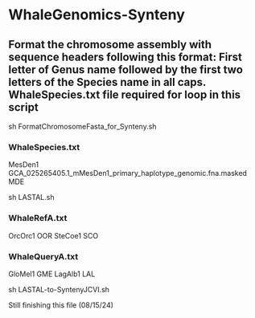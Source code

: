 # WhaleGenomics-Synteny

## Format the chromosome assembly with sequence headers following this format: First letter of Genus name followed by the first two letters of the Species name in all caps. WhaleSpecies.txt file required for loop in this script

  sh FormatChromosomeFasta_for_Synteny.sh

### WhaleSpecies.txt

  MesDen1	GCA_025265405.1_mMesDen1_primary_haplotype_genomic.fna.masked	MDE

sh LASTAL.sh

### WhaleRefA.txt
  
  OrcOrc1	OOR
  SteCoe1	SCO

### WhaleQueryA.txt

  GloMel1	GME
  LagAlb1	LAL
  
sh LASTAL-to-SyntenyJCVI.sh

Still finishing this file (08/15/24)

